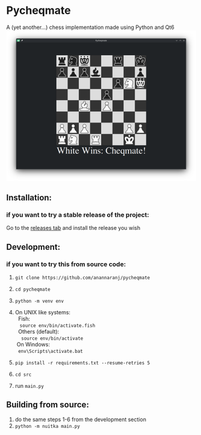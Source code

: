 # Pycheqmate

A (yet another...) chess implementation made using Python and Qt6 
![A screenshot](./Screenshot.png)

## Installation:
### if you want to try a stable release of the project:
Go to the [releases tab](https://github.com/anannaranj/pycheqmate/releases) and install the release you wish

## Development:
### if you want to try this from source code:
1. `git clone https://github.com/anannaranj/pycheqmate`
1. `cd pycheqmate`
1. `python -m venv env`

1. On UNIX like systems:  
&nbsp;&nbsp;Fish:  
&nbsp;&nbsp;&nbsp;`source env/bin/activate.fish`  
&nbsp;&nbsp;Others (default):  
&nbsp;&nbsp;&nbsp; `source env/bin/activate`  
&nbsp;On Windows:  
&nbsp;&nbsp;`env\Scripts\activate.bat`
1. `pip install -r requirements.txt --resume-retries 5`
1. `cd src`
1. run `main.py`

## Building from source:
1. do the same steps 1-6 from the development section
1. `python -m nuitka main.py`
